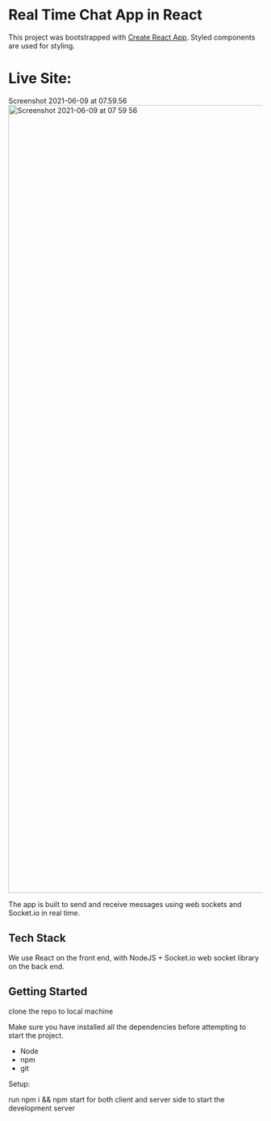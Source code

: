 # Real Time Chat App in React

This project was bootstrapped with [Create React App](https://github.com/facebook/create-react-app).
Styled components are used for styling.

# Live Site:

Screenshot 2021-06-09 at 07.59.56<img width="1562" alt="Screenshot 2021-06-09 at 07 59 56" src="https://user-images.githubusercontent.com/8241484/121301680-d7a08d00-c8f8-11eb-96b2-869f2c8ad1bc.png">


The app is built to send and receive messages using web sockets and Socket.io in real time.

## Tech Stack

We use React on the front end, with NodeJS + Socket.io web socket library on the back end.

## Getting Started

clone the repo to local machine

Make sure you have installed all the dependencies before attempting to start the project.

- Node
- npm
- git

Setup:

run npm i && npm start for both client and server side to start the development server
